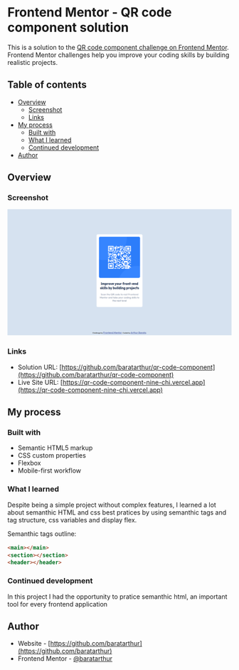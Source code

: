 # Frontend Mentor - QR code component solution

This is a solution to the [QR code component challenge on Frontend Mentor](https://www.frontendmentor.io/challenges/qr-code-component-iux_sIO_H). Frontend Mentor challenges help you improve your coding skills by building realistic projects. 

## Table of contents

- [Overview](#overview)
  - [Screenshot](#screenshot)
  - [Links](#links)
- [My process](#my-process)
  - [Built with](#built-with)
  - [What I learned](#what-i-learned)
  - [Continued development](#continued-development)
- [Author](#author)

## Overview

### Screenshot

![](./images/screenshot.png)

### Links

- Solution URL: [https://github.com/baratarthur/qr-code-component](https://github.com/baratarthur/qr-code-component)
- Live Site URL: [https://qr-code-component-nine-chi.vercel.app](https://qr-code-component-nine-chi.vercel.app)

## My process

### Built with

- Semantic HTML5 markup
- CSS custom properties
- Flexbox
- Mobile-first workflow

### What I learned

Despite being a simple project without complex features,
I learned a lot about semanthic HTML and css best pratices
by using semanthic tags and tag structure, css variables and
display flex.

Semanthic tags outline:

```html
<main></main>
<section></section>
<header></header>
```

### Continued development

In this project I had the opportunity to pratice semanthic html,
an important tool for every frontend application

## Author

- Website - [https://github.com/baratarthur](https://github.com/baratarthur)
- Frontend Mentor - [@baratarthur](https://www.frontendmentor.io/profile/baratarthur)
